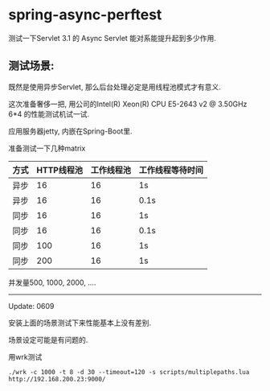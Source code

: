 # spring-async-perftest

测试一下Servlet 3.1 的 Async Servlet 能对系能提升起到多少作用.

## 测试场景:

既然是使用异步Servlet, 那么后台处理必定是用线程池模式才有意义.

这次准备奢侈一把, 用公司的Intel(R) Xeon(R) CPU E5-2643 v2 @ 3.50GHz 6*4 的性能测试机试一试.

应用服务器jetty, 内嵌在Spring-Boot里. 

准备测试一下几种matrix

方式 |HTTP线程池 | 工作线程池 | 工作线程等待时间
---|---|---|---
异步 |16 | 16 | 1s
异步 |16 | 16 | 0.1s
同步 | 16 | 16 | 1s
同步 | 16 | 16 | 0.1s
同步 | 100 | 16 | 1s
同步 | 200 | 16 | 1s

并发量500, 1000, 2000, ....

----

Update: 0609

安装上面的场景测试下来性能基本上没有差别.

场景设定可能是有问题的.

用wrk测试
```
./wrk -c 1000 -t 8 -d 30 --timeout=120 -s scripts/multiplepaths.lua http://192.168.200.23:9000/

```